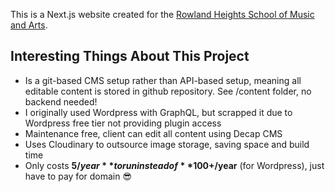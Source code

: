 This is a Next.js website created for the [Rowland Heights School of Music and Arts](https://rowlandmusicschool.com/).

## Interesting Things About This Project
* Is a git-based CMS setup rather than API-based setup, meaning all editable content is stored in github repository. See /content folder, no backend needed!
* I originally used Wordpress with GraphQL, but scrapped it due to Wordpress free tier not providing plugin access
* Maintenance free, client can edit all content using Decap CMS
* Uses Cloudinary to outsource image storage, saving space and build time
* Only costs **$5/year** to run instead of **$100+/year** (for Wordpress), just have to pay for domain 😎